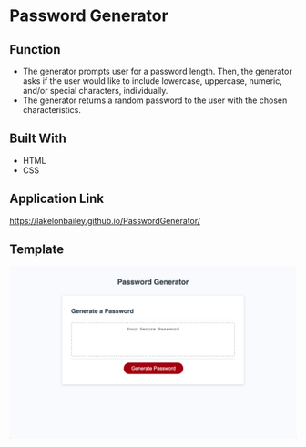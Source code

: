 # Password Generator

## Function
* The generator prompts user for a password length. Then, the generator asks if the user would like to include lowercase, uppercase, numeric, and/or special characters, individually. 
* The generator returns a random password to the user with the chosen characteristics.

## Built With 
* HTML
* CSS

## Application Link
https://lakelonbailey.github.io/PasswordGenerator/

## Template
![image](./assets/template.png)